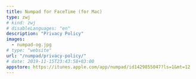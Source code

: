 ```yaml
---
title: Numpad for FaceTime (for Mac)
type: zwj
# kind: zwj
# disableLanguages: "en"
description: "Privacy Policy"
images:
  - numpad-og.jpg
# type: "website"
url: "/numpad/privacy-policy/"
# date: 2019-11-15T23:43:58+03:00
appstore: https://itunes.apple.com/app/numpad/id1429855047?ls=1&mt=12
---
```

